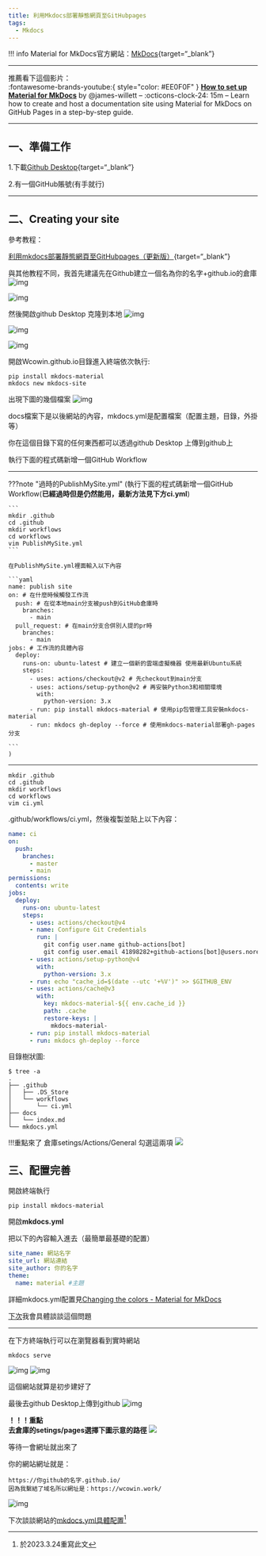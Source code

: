 ```yaml
---
title: 利用Mkdocs部署靜態網頁至GitHubpages
tags:
  - Mkdocs
---
```


!!! info
    Material for MkDocs官方網站：[MkDocs](https://www.mkdocs.org/){target=“_blank”}

---
推薦看下這個影片：  
:fontawesome-brands-youtube:{ style="color: #EE0F0F" }
__[How to set up Material for MkDocs]__ by @james-willett – :octicons-clock-24:
15m – Learn how to create and host a documentation site using Material for
MkDocs on GitHub Pages in a step-by-step guide.

  [How to set up Material for MkDocs]: https://www.youtube.com/watch?v=Q-YA_dA8C20

---

## 一、準備工作

1.下載[Github Desktop](https://github.com/desktop/desktop){target=“_blank”}

 2.有一個GitHub賬號​​​​​​​(有手就行)
***
## 二、Creating your site

參考教程： 

[利用mkdocs部署靜態網頁至GitHubpages（更新版）](https://blog.csdn.net/m0_63203517/article/details/129755527?spm=1001.2014.3001.5501){target=“_blank”}

與其他教程不同，我首先建議先在Github建立一個名為你的名字+github.io的倉庫
![img](https://s1.imagehub.cc/images/2024/02/02/5074a3e2b7284355e0f777fd9e621ee3.png)

![img](https://s1.imagehub.cc/images/2024/02/02/5c39f0c9754f067759497361524d2b95.png)  

然後開啟github Desktop 克隆到本地
![img](https://s1.imagehub.cc/images/2024/02/02/5c06d33549ea0c4a1357697acc6f8f5d.png)

![img](https://s1.imagehub.cc/images/2024/02/02/f862b16316fa4ad0f727a0f656cc5cf1.png)

![img](https://s1.imagehub.cc/images/2024/02/02/6483c0b9ee144e0c1e035dccf3339991.png) 


開啟Wcowin.github.io目錄進入終端依次執行:
```
pip install mkdocs-material
mkdocs new mkdocs-site
```
出現下圖的幾個檔案 
![img](https://s1.imagehub.cc/images/2024/02/02/140869d445e8c6dfd026e71e3ff0fc09.png)

docs檔案下是以後網站的內容，mkdocs.yml是配置檔案（配置主題，目錄，外掛等）

 你在這個目錄下寫的任何東西都可以透過github Desktop 上傳到github上

執行下面的程式碼新增一個GitHub Workflow
***  
???note "過時的PublishMySite.yml"
    (執行下面的程式碼新增一個GitHub Workflow(**已經過時但是仍然能用，最新方法見下方ci.yml**)

    ``` 
    mkdir .github
    cd .github
    mkdir workflows
    cd workflows
    vim PublishMySite.yml
    ```

    在PublishMySite.yml裡面輸入以下內容

    ```yaml
    name: publish site
    on: # 在什麼時候觸發工作流
      push: # 在從本地main分支被push到GitHub倉庫時
        branches:
          - main
      pull_request: # 在main分支合併別人提的pr時
        branches:
          - main
    jobs: # 工作流的具體內容
      deploy:
        runs-on: ubuntu-latest # 建立一個新的雲端虛擬機器 使用最新Ubuntu系統
        steps:
          - uses: actions/checkout@v2 # 先checkout到main分支
          - uses: actions/setup-python@v2 # 再安裝Python3和相關環境
            with:
              python-version: 3.x
          - run: pip install mkdocs-material # 使用pip包管理工具安裝mkdocs-material
          - run: mkdocs gh-deploy --force # 使用mkdocs-material部署gh-pages分支

    ```
    )
***  

``` 
mkdir .github
cd .github
mkdir workflows
cd workflows
vim ci.yml
```  

.github/workflows/ci.yml，然後複製並貼上以下內容：  
```yaml
name: ci 
on:
  push:
    branches:
      - master 
      - main
permissions:
  contents: write
jobs:
  deploy:
    runs-on: ubuntu-latest
    steps:
      - uses: actions/checkout@v4
      - name: Configure Git Credentials
        run: |
          git config user.name github-actions[bot]
          git config user.email 41898282+github-actions[bot]@users.noreply.github.com
      - uses: actions/setup-python@v4
        with:
          python-version: 3.x
      - run: echo "cache_id=$(date --utc '+%V')" >> $GITHUB_ENV 
      - uses: actions/cache@v3
        with:
          key: mkdocs-material-${{ env.cache_id }}
          path: .cache
          restore-keys: |
            mkdocs-material-
      - run: pip install mkdocs-material 
      - run: mkdocs gh-deploy --force
```

目錄樹狀圖:
```
$ tree -a
.
├── .github
│   ├── .DS_Store
│   └── workflows
│       └── ci.yml
├── docs
│   └── index.md
└── mkdocs.yml
```


!!!重點來了
倉庫setings/Actions/General  勾選這兩項
![](https://s1.imagehub.cc/images/2024/02/02/02fd4e77eb52d4ce18c227f0e29b2c6d.png)

## 三、配置完善
開啟終端執行  

`pip install mkdocs-material`

開啟**mkdocs.yml** 

 把以下的內容輸入進去（最簡單最基礎的配置）  

```yaml
site_name: 網站名字
site_url: 網站連結
site_author: 你的名字
theme:
  name: material #主題
```  


詳細mkdocs.yml配置見[Changing the colors - Material for MkDocs](https://squidfunk.github.io/mkdocs-material/setup/changing-the-colors/)

[下次](https://blog.csdn.net/m0_63203517/article/details/127444446?spm=1001.2014.3001.5502)我會具體談談這個問題
***
在下方終端執行可以在瀏覽器看到實時網站
```
mkdocs serve
```
![img](https://s1.imagehub.cc/images/2024/02/02/b4a5ac989f1f390573a85bad8c80f49b.png)
![img](https://s1.imagehub.cc/images/2024/02/02/38bbc1fad9016ebfa0d894f093b82e3d.png)

這個網站就算是初步建好了

最後去github Desktop上傳到github
![img](https://s1.imagehub.cc/images/2024/02/02/3a15b16d3947825f3f469b4eafedd5ef.png)

**！！！重點**  
**去倉庫的setings/pages選擇下圖示意的路徑**
![](https://s1.imagehub.cc/images/2024/02/02/64a25964ef4e99e4b580084daec10662.png)  

等待一會網址就出來了  

你的網站網址就是：​

```
https://你github的名字.github.io/
因為我繫結了域名所以網址是：https://wcowin.work/
```
![img](https://s1.imagehub.cc/images/2024/02/02/7f149d6da7ecc6364d86c9517b2c4624.png)

下次談談網站的[mkdocs.yml具體配置](mkdocs2.md)[^注]

[^注]:於2023.3.24重寫此文